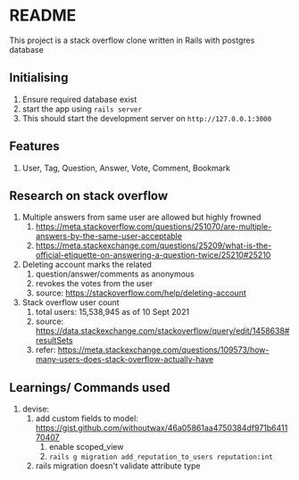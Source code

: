 # README

This project is a stack overflow clone written in Rails with postgres database

## Initialising
1. Ensure required database exist
2. start the app using `rails server`
3. This should start the development server on `http://127.0.0.1:3000`

## Features 
1. User, Tag, Question, Answer, Vote, Comment, Bookmark


## Research on stack overflow
1. Multiple answers from same user are allowed but highly frowned
   1. https://meta.stackoverflow.com/questions/251070/are-multiple-answers-by-the-same-user-acceptable
   2. https://meta.stackexchange.com/questions/25209/what-is-the-official-etiquette-on-answering-a-question-twice/25210#25210
2. Deleting account marks the related
   1. question/answer/comments as anonymous
   2. revokes the votes from the user
   3. source: https://stackoverflow.com/help/deleting-account
3. Stack overflow user count
   1. total users: 15,538,945 as of 10 Sept 2021
   2. source: https://data.stackexchange.com/stackoverflow/query/edit/1458638#resultSets
   3. refer: https://meta.stackexchange.com/questions/109573/how-many-users-does-stack-overflow-actually-have

## Learnings/ Commands used

1. devise:
   1. add custom fields to model: https://gist.github.com/withoutwax/46a05861aa4750384df971b641170407
      1. enable scoped_view
      2. `rails g migration add_reputation_to_users reputation:int`
   2. rails migration doesn't validate attribute type
